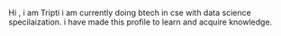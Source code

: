 Hi , i am Tripti i am currently doing btech in cse with data science specilaization.
i have made this profile to learn and acquire knowledge.
